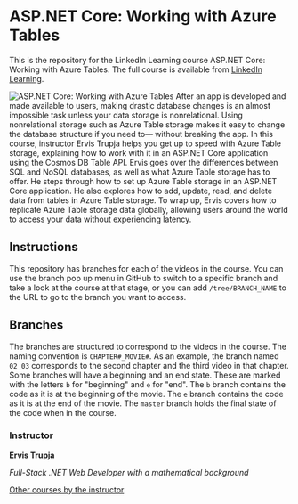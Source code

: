 # ASP.NET Core: Working with Azure Tables
This is the repository for the LinkedIn Learning course ASP.NET Core: Working with Azure Tables. The full course is available from [LinkedIn Learning][lil-course-url].

![ASP.NET Core: Working with Azure Tables][lil-thumbnail-url] 
After an app is developed and made available to users, making drastic database changes is an almost impossible task unless your data storage is nonrelational. Using nonrelational storage such as Azure Table storage makes it easy to change the database structure if you need to— without breaking the app. In this course, instructor Ervis Trupja helps you get up to speed with Azure Table storage, explaining how to work with it in an ASP.NET Core application using the Cosmos DB Table API. Ervis goes over the differences between SQL and NoSQL databases, as well as what Azure Table storage has to offer. He steps through how to set up Azure Table storage in an ASP.NET Core application. He also explores how to add, update, read, and delete data from tables in Azure Table storage. To wrap up, Ervis covers how to replicate Azure Table storage data globally, allowing users around the world to access your data without experiencing latency.

## Instructions
This repository has branches for each of the videos in the course. You can use the branch pop up menu in GitHub to switch to a specific branch and take a look at the course at that stage, or you can add `/tree/BRANCH_NAME` to the URL to go to the branch you want to access.

## Branches
The branches are structured to correspond to the videos in the course. The naming convention is `CHAPTER#_MOVIE#`. As an example, the branch named `02_03` corresponds to the second chapter and the third video in that chapter. 
Some branches will have a beginning and an end state. These are marked with the letters `b` for "beginning" and `e` for "end". The `b` branch contains the code as it is at the beginning of the movie. The `e` branch contains the code as it is at the end of the movie. The `master` branch holds the final state of the code when in the course.

### Instructor

**Ervis Trupja**

_Full-Stack .NET Web Developer with a mathematical background_

[Other courses by the instructor](https://www.linkedin.com/learning/instructors/ervis-trupja)

[lil-course-url]: https://www.linkedin.com/learning/asp-dot-net-core-working-with-azure-tables
[lil-thumbnail-url]: https://cdn.lynda.com/course/2841537/2841537-1600364431573-16x9.jpg
